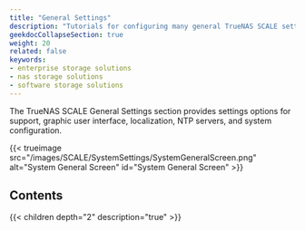 ```yaml
---
title: "General Settings"
description: "Tutorials for configuring many general TrueNAS SCALE settings."
geekdocCollapseSection: true
weight: 20
related: false
keywords:
- enterprise storage solutions
- nas storage solutions
- software storage solutions
---
```


The TrueNAS SCALE General Settings section provides settings options for support, graphic user interface, localization, NTP servers, and system configuration.

{{< trueimage src="/images/SCALE/SystemSettings/SystemGeneralScreen.png" alt="System General Screen" id="System General Screen" >}}

<div class="noprint">

## Contents

{{< children depth="2" description="true" >}}

</div>
